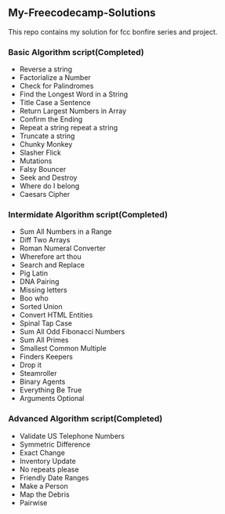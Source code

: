 ## My-Freecodecamp-Solutions
This repo contains my solution for fcc bonfire series and project.
### Basic Algorithm script(Completed)
 * Reverse a string 
 * Factorialize a Number
 * Check for Palindromes
 * Find the Longest Word in a String 
 * Title Case a Sentence
 * Return Largest Numbers in Array
 * Confirm the Ending 
 * Repeat a string repeat a string 
 * Truncate a string 
 * Chunky Monkey 
 * Slasher Flick 
 * Mutations 
 * Falsy Bouncer
 * Seek and Destroy
 * Where do I belong
 * Caesars Cipher
### Intermidate Algorithm script(Completed)
 * Sum All Numbers in a Range 
 * Diff Two Arrays  
 * Roman Numeral Converter 
 * Wherefore art thou
 * Search and Replace     
 * Pig Latin   
 * DNA Pairing 
 * Missing letters 
 * Boo who  
 * Sorted Union                                                          
 * Convert HTML Entities     
 * Spinal Tap Case  
 * Sum All Odd Fibonacci Numbers  
 * Sum All Primes  
 * Smallest Common Multiple 
 * Finders Keepers 
 * Drop it    
 * Steamroller
 * Binary Agents
 * Everything Be True
 * Arguments Optional 
### Advanced Algorithm script(Completed)
 * Validate US Telephone Numbers 
 * Symmetric Difference  
 * Exact Change 
 * Inventory Update
 * No repeats please
 * Friendly Date Ranges 
 * Make a Person
 * Map the Debris 
 * Pairwise
 
